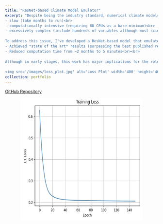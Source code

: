 ```yaml
---
title: "ResNet-based Climate Model Emulator"
excerpt: "Despite being the industry standard, numerical climate models are:<br>
- slow (take months to run)<br>
- computationally intensive (requiring 88 CPUs as a bare minimum)<br>
- excessively complex (include hundreds of variables although most scientists are only interested in a few)<br><br>

To address this issue, I've developed a ResNet-based model that emulates NASA's Global Climate Model for precipitation predictions. So far, I've:<br>
- Achieved *state of the art* results (surpassing the best published result) for precipitation predictions<br>
- Reduced computation time from ~2 months to 5 minutes<br><br>

Although in early stages, this work has major implications for the role of deep learning in supplementing climate research.<br><br>

<img src='/images/loss_plot.jpg' alt='Loss Plot' width='400' height='400' style='display: block; margin: 0 auto;'>"
collection: portfolio
---
```


[GitHub Repository](https://github.com/ajoherron/Neural-Network-Climate-Emulator)

<img src='/images/loss_plot.jpg' alt='Loss Plot' width='400' height='400' style='display: block; margin: 0 auto;'>
